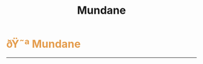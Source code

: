 ﻿---
lang: en-US
title: Mundane
prev: Influenced
next: Oblivious
---
# <font color=#e49c4c>ðŸ˜ª <b>Mundane</b></font> <Badge text="Harmful" type="tip" vertical="middle"/>
---



